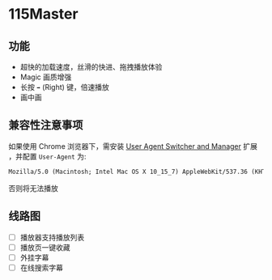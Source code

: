 # 115Master

## 功能

- 超快的加载速度，丝滑的快进、拖拽播放体验
- Magic 画质增强
- 长按 `➡️` (Right) 键，倍速播放
- 画中画

## 兼容性注意事项

如果使用 Chrome 浏览器下，需安装 [User Agent Switcher and Manager](https://chromewebstore.google.com/detail/user-agent-switcher-and-m/bhchdcejhohfmigjafbampogmaanbfkg) 扩展 ，并配置 `User-Agent` 为:

```txt
Mozilla/5.0 (Macintosh; Intel Mac OS X 10_15_7) AppleWebKit/537.36 (KHTML, like Gecko) Chrome/125.0.0.0 Safari/537.36 115Browser/27.0.6.3
```

否则将无法播放

## 线路图

- [ ] 播放器支持播放列表
- [ ] 播放页一键收藏
- [ ] 外挂字幕
- [ ] 在线搜索字幕

